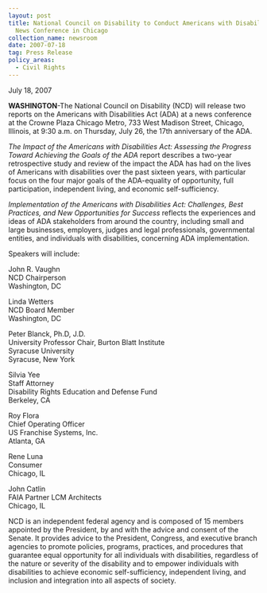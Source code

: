 ```yaml
---
layout: post
title: National Council on Disability to Conduct Americans with Disabilities Act
  News Conference in Chicago
collection_name: newsroom
date: 2007-07-18
tag: Press Release
policy_areas:
  - Civil Rights
---
```

J﻿uly 18, 2007

**WASHINGTON**-The National Council on Disability (NCD) will release two reports on the Americans with Disabilities Act (ADA) at a news conference at the Crowne Plaza Chicago Metro, 733 West Madison Street, Chicago, Illinois, at 9:30 a.m. on Thursday, July 26, the 17th anniversary of the ADA.

*The Impact of the Americans with Disabilities Act: Assessing the Progress Toward Achieving the Goals of the ADA* report describes a two-year retrospective study and review of the impact the ADA has had on the lives of Americans with disabilities over the past sixteen years, with particular focus on the four major goals of the ADA-equality of opportunity, full participation, independent living, and economic self-sufficiency.

*Implementation of the Americans with Disabilities Act: Challenges, Best Practices, and New Opportunities for Success* reflects the experiences and ideas of ADA stakeholders from around the country, including small and large businesses, employers, judges and legal professionals, governmental entities, and individuals with disabilities, concerning ADA implementation.

Speakers will include:

John R. Vaughn \
NCD Chairperson \
Washington, DC 

Linda Wetters \
NCD Board Member \
Washington, DC 

Peter Blanck, Ph.D, J.D. \
University Professor Chair, Burton Blatt Institute \
Syracuse University \
Syracuse, New York 

Silvia Yee \
Staff Attorney \
Disability Rights Education and Defense Fund \
Berkeley, CA 

Roy Flora \
Chief Operating Officer \
US Franchise Systems, Inc. \
Atlanta, GA 

Rene Luna \
Consumer \
Chicago, IL 

John Catlin\
FAIA Partner LCM Architects \
Chicago, IL 

NCD is an independent federal agency and is composed of 15 members appointed by the President, by and with the advice and consent of the Senate. It provides advice to the President, Congress, and executive branch agencies to promote policies, programs, practices, and procedures that guarantee equal opportunity for all individuals with disabilities, regardless of the nature or severity of the disability and to empower individuals with disabilities to achieve economic self-sufficiency, independent living, and inclusion and integration into all aspects of society.